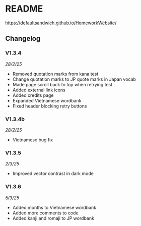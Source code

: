 # README

https://defaultsandwich.github.io/HomeworkWebsite/

## Changelog

### V1.3.4 
*28/2/25*
- Removed quotation marks from kana test
- Change quotation marks to JP quote marks in Japan vocab
- Made page scroll back to top when retrying test
- Added external link icons
- Added credits page
- Expanded Vietnamese wordbank
- Fixed header blocking retry buttons

### V1.3.4b 
*28/2/25*
- Vietnamese bug fix

### V1.3.5 
*2/3/25*
- Improved vector contrast in dark mode

### V1.3.6
*5/3/25*
- Added months to Vietnamese wordbank
- Added more comments to code
- Added kanji and romaji to JP wordbank